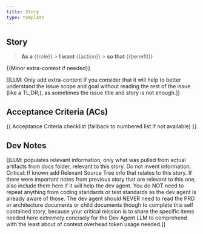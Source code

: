 ```yaml
---
title: Story
type: template
---
```


## Story

> **As a** {{role}} > **I want** {{action}} > **so that** {{benefit}}

{{Minor extra-context if needed}}

[[LLM: Only add extra-content if you consider that it will help to better understand the issue scope and goal without reading the rest of the issue (like a TL;DR;), as sometimes the issue title and story is not enough.]]

## Acceptance Criteria (ACs)

{{ Acceptance Criteria checklist (fallback to numbered list if not available) }}

## Dev Notes

[[LLM: populates relevant information, only what was pulled from actual artifacts from docs folder, relevant to this story. Do not invent information. Critical: If known add Relevant Source Tree info that relates to this story. If there were important notes from previous story that are relevant to this one, also include them here if it will help the dev agent. You do NOT need to repeat anything from coding standards or test standards as the dev agent is already aware of those. The dev agent should NEVER need to read the PRD or architecture documents or child documents though to complete this self contained story, because your critical mission is to share the specific items needed here extremely concisely for the Dev Agent LLM to comprehend with the least about of context overhead token usage needed.]]
